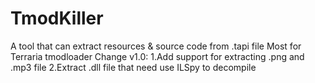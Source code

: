 # TmodKiller
A tool that can extract resources &amp; source code from .tapi file
Most for Terraria tmodloader 
  Change v1.0:
  1.Add support for extracting .png and .mp3 file
  2.Extract .dll file that need use ILSpy to decompile
